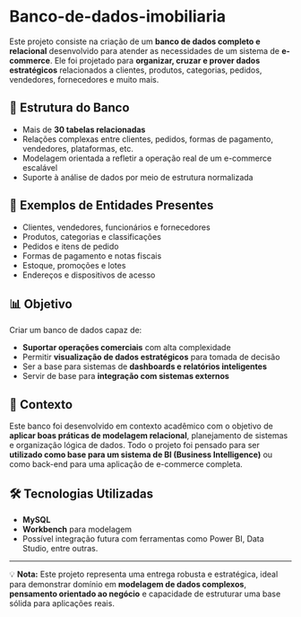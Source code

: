 # Banco-de-dados-imobiliaria

Este projeto consiste na criação de um **banco de dados completo e relacional** desenvolvido para atender as necessidades de um sistema de **e-commerce**. Ele foi projetado para **organizar, cruzar e prover dados estratégicos** relacionados a clientes, produtos, categorias, pedidos, vendedores, fornecedores e muito mais.

## 🧱 Estrutura do Banco

- Mais de **30 tabelas relacionadas**
- Relações complexas entre clientes, pedidos, formas de pagamento, vendedores, plataformas, etc.
- Modelagem orientada a refletir a operação real de um e-commerce escalável
- Suporte à análise de dados por meio de estrutura normalizada

## 🧾 Exemplos de Entidades Presentes

- Clientes, vendedores, funcionários e fornecedores
- Produtos, categorias e classificações
- Pedidos e itens de pedido
- Formas de pagamento e notas fiscais
- Estoque, promoções e lotes
- Endereços e dispositivos de acesso

## 📊 Objetivo

Criar um banco de dados capaz de:

- **Suportar operações comerciais** com alta complexidade
- Permitir **visualização de dados estratégicos** para tomada de decisão
- Ser a base para sistemas de **dashboards e relatórios inteligentes**
- Servir de base para **integração com sistemas externos**

## 📘 Contexto

Este banco foi desenvolvido em contexto acadêmico com o objetivo de **aplicar boas práticas de modelagem relacional**, planejamento de sistemas e organização lógica de dados. Todo o projeto foi pensado para ser **utilizado como base para um sistema de BI (Business Intelligence)** ou como back-end para uma aplicação de e-commerce completa.

## 🛠️ Tecnologias Utilizadas

- **MySQL**
- **Workbench** para modelagem
- Possível integração futura com ferramentas como Power BI, Data Studio, entre outras.

---

💡 **Nota:** Este projeto representa uma entrega robusta e estratégica, ideal para demonstrar domínio em **modelagem de dados complexos**, **pensamento orientado ao negócio** e capacidade de estruturar uma base sólida para aplicações reais.
